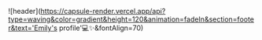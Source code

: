 ![header](https://capsule-render.vercel.app/api?type=waving&color=gradient&height=120&animation=fadeIn&section=footer&text='Emily's profile'💻✨&fontAlign=70)
